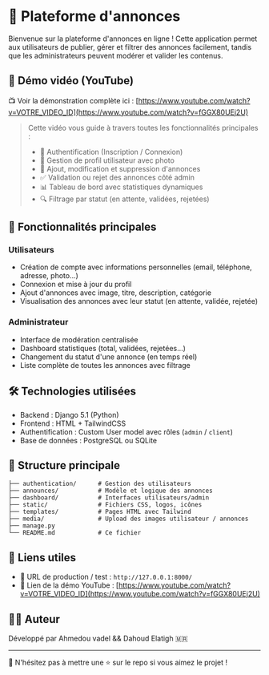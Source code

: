# 📢 Plateforme d'annonces

Bienvenue sur la plateforme d'annonces en ligne ! Cette application permet aux utilisateurs de publier, gérer et filtrer des annonces facilement, tandis que les administrateurs peuvent modérer et valider les contenus.

## 🔗 Démo vidéo (YouTube)
📺 Voir la démonstration complète ici : [https://www.youtube.com/watch?v=VOTRE_VIDEO_ID](https://www.youtube.com/watch?v=fGGX80UEj2U)

> Cette vidéo vous guide à travers toutes les fonctionnalités principales :
> - 🔐 Authentification (Inscription / Connexion)
> - 👤 Gestion de profil utilisateur avec photo
> - 📝 Ajout, modification et suppression d'annonces
> - ✅ Validation ou rejet des annonces côté admin
> - 📊 Tableau de bord avec statistiques dynamiques
> - 🔍 Filtrage par statut (en attente, validées, rejetées)

## 🚀 Fonctionnalités principales

### Utilisateurs
- Création de compte avec informations personnelles (email, téléphone, adresse, photo...)
- Connexion et mise à jour du profil
- Ajout d'annonces avec image, titre, description, catégorie
- Visualisation des annonces avec leur statut (en attente, validée, rejetée)

### Administrateur
- Interface de modération centralisée
- Dashboard statistiques (total, validées, rejetées...)
- Changement du statut d'une annonce (en temps réel)
- Liste complète de toutes les annonces avec filtrage

## 🛠️ Technologies utilisées
- Backend : Django 5.1 (Python)
- Frontend : HTML + TailwindCSS
- Authentification : Custom User model avec rôles (`admin` / `client`)
- Base de données : PostgreSQL ou SQLite

## 📁 Structure principale
```
├── authentication/      # Gestion des utilisateurs
├── announces/           # Modèle et logique des annonces
├── dashboard/           # Interfaces utilisateurs/admin
├── static/              # Fichiers CSS, logos, icônes
├── templates/           # Pages HTML avec Tailwind
├── media/               # Upload des images utilisateur / annonces
├── manage.py
└── README.md            # Ce fichier
```

## 📎 Liens utiles
- 🔗 URL de production / test : `http://127.0.0.1:8000/`
- 🔗 Lien de la démo YouTube : [https://www.youtube.com/watch?v=VOTRE_VIDEO_ID](https://www.youtube.com/watch?v=fGGX80UEj2U)

## 👨‍💻 Auteur
Développé par Ahmedou vadel && Dahoud Elatigh 🇲🇷

---

🧡 N'hésitez pas à mettre une ⭐ sur le repo si vous aimez le projet !

